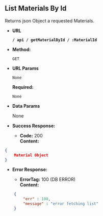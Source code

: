 **List Materials By Id**
----
  Returns json Object a requested Materials.

* **URL**

  **`/ api / getMaterialById / :MaterialId`**

* **Method:**

  `GET`
  
*  **URL Params**
    
    `None`

   **Required:**
 
   `None`

* **Data Params**

  None

* **Success Response:**

  * **Code:** 200 <br />
    **Content:**
```json
{
	Material Object
}
```
 
* **Error Response:**

  * **ErrorTag:** 100 (DB ERROR) <br />
    **Content:** 
```json
    {
        "err" : 100, 
        "message" : "error fetching list"
    }
```